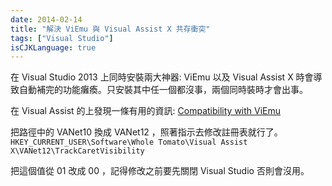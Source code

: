 ```yaml
---
date: 2014-02-14
title: "解決 ViEmu 與 Visual Assist X 共存衝突"
tags: ["Visual Studio"]
isCJKLanguage: true
---
```


在 Visual Studio 2013 上同時安裝兩大神器: ViEmu 以及 Visual Assist X 時會導致自動補完的功能癱瘓。只安裝其中任一個都沒事，兩個同時裝時才會出事。

在 Visual Assist 的上發現一條有用的資訊:
[Compatibility with ViEmu](http://support.wholetomato.com/default.asp?W271)

把路徑中的 VANet10 換成 VANet12 ，照著指示去修改註冊表就行了。
`HKEY_CURRENT_USER\Software\Whole Tomato\Visual Assist X\VANet12\TrackCaretVisibility`

把這個值從 01 改成 00 ，記得修改之前要先關閉 Visual Studio 否則會沒用。

